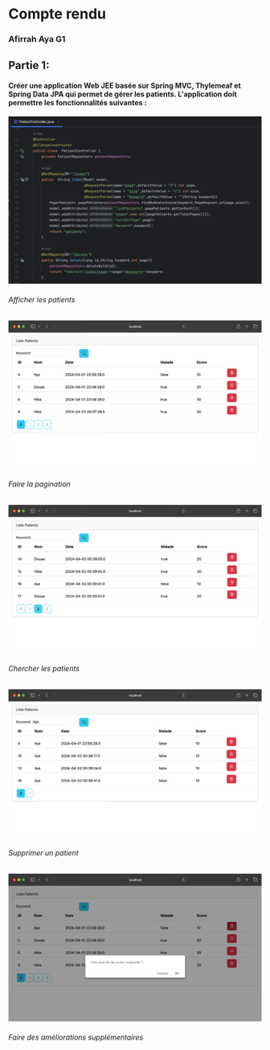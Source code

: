 <h1> Compte rendu </h1>
<h3> Afirrah Aya G1 </h3>

<h2> Partie 1: </h2>
<h4> Créer une application Web JEE basée sur Spring MVC, Thylemeaf et Spring Data JPA qui permet de gérer les patients. L'application doit permettre les fonctionnalités suivantes :</h4>
<img src="captures/JEE31.png">
<h6> Afficher les patients </h6>
<img src="captures/JEE32.png">
<h6> Faire la pagination </h6>
<img src="captures/JEE33.png">
<h6> Chercher les patients </h6>
<img src="captures/JEE34.png">
<h6> Supprimer un patient </h6>
<img src="captures/JEE35.png">
<h6> Faire des améliorations supplémentaires </h6>

